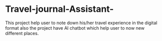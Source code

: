 # Travel-journal-Assistant-
This project help user to note down his/her travel experience in the digital format also the project have AI chatbot which help user to now new different places.
